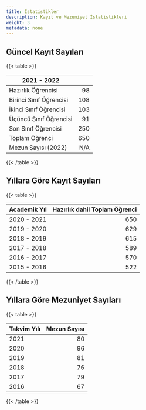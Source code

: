 ```yaml
---
title: İstatistikler
description: Kayıt ve Mezuniyet İstatistikleri
weight: 3
metadata: none
---
```


## Güncel Kayıt Sayıları

{{< table >}}

| 2021 - 2022             |     |
| ----------------------- | --: |
| Hazırlık Öğrencisi      |  98 |
| Birinci Sınıf Öğrencisi | 108 |
| İkinci Sınıf Öğrencisi  | 103 |
| Üçüncü Sınıf Öğrencisi  |  91 |
| Son Sınıf Öğrencisi     | 250 |
| Toplam Öğrenci          | 650 |
| Mezun Sayısı (2022)     | N/A |

{{< /table >}}

## Yıllara Göre Kayıt Sayıları

{{< table >}}

| Academik Yıl | Hazırlık dahil Toplam Öğrenci |
| ------------ | ----------------------------: |
| 2020 - 2021  |                           650 |
| 2019 - 2020  |                           629 |
| 2018 - 2019  |                           615 |
| 2017 - 2018  |                           589 |
| 2016 - 2017  |                           570 |
| 2015 - 2016  |                           522 |

{{< /table >}}

## Yıllara Göre Mezuniyet Sayıları

{{< table >}}

| Takvim Yılı | Mezun Sayısı |
| ----------- | -----------: |
| 2021        |           80 |
| 2020        |           96 |
| 2019        |           81 |
| 2018        |           76 |
| 2017        |           79 |
| 2016        |           67 |

{{< /table >}}
